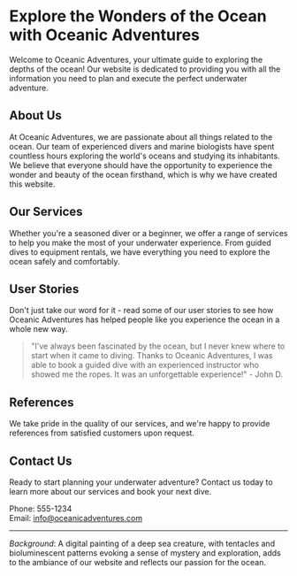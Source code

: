 <!--font:Raleway-->

# Explore the Wonders of the Ocean with Oceanic Adventures

Welcome to Oceanic Adventures, your ultimate guide to exploring the depths of the ocean! Our website is dedicated to providing you with all the information you need to plan and execute the perfect underwater adventure.

## About Us
At Oceanic Adventures, we are passionate about all things related to the ocean. Our team of experienced divers and marine biologists have spent countless hours exploring the world's oceans and studying its inhabitants. We believe that everyone should have the opportunity to experience the wonder and beauty of the ocean firsthand, which is why we have created this website.

## Our Services
Whether you're a seasoned diver or a beginner, we offer a range of services to help you make the most of your underwater experience. From guided dives to equipment rentals, we have everything you need to explore the ocean safely and comfortably. 

## User Stories
Don't just take our word for it - read some of our user stories to see how Oceanic Adventures has helped people like you experience the ocean in a whole new way. 

> "I've always been fascinated by the ocean, but I never knew where to start when it came to diving. Thanks to Oceanic Adventures, I was able to book a guided dive with an experienced instructor who showed me the ropes. It was an unforgettable experience!" - John D.

## References
We take pride in the quality of our services, and we're happy to provide references from satisfied customers upon request. 

## Contact Us
Ready to start planning your underwater adventure? Contact us today to learn more about our services and book your next dive. 

Phone: 555-1234  
Email: info@oceanicadventures.com  

---

*Background*: A digital painting of a deep sea creature, with tentacles and bioluminescent patterns evoking a sense of mystery and exploration, adds to the ambiance of our website and reflects our passion for the ocean.

<!--

Write me content for website with wallpaper which alt text is:

"A digital painting of a deep sea creature, with tentacles and bioluminescent patterns evoking a sense of mystery and exploration."

The name/title of the page should not be 1:1 copy of the alt text but rather a real content of the website which is using this wallpaper.

- Use markdown format 
- Start with heading
- Heading should be short and concise
- The content should look like a real website 
- The website should not be about the wallpaper, wallpaper is just a related background
- Heading should be contain work "wallpaper" or "background"
- Include real sections like references, contact, user stories, etc. use things relevant to the page purpose.
- Feel free to use structure like headings, bullets, numbering, blockquotes, paragraphs, horizontal lines, etc.
- You can use formatting like bold or _italic_
- You can include UTF-8 emojis
- Links should be only #hash anchors (and you can refer to the document itself)
- Do not include images


---


# Oceanic Adventures Wallpaper

Welcome to Oceanic Adventures, your ultimate guide to exploring the depths of the ocean! Our website is dedicated to providing you with all the information you need to plan and execute the perfect underwater adventure.

## About Us
At Oceanic Adventures, we are passionate about all things related to the ocean. Our team of experienced divers and marine biologists have spent countless hours exploring the world's oceans and studying its inhabitants. We believe that everyone should have the opportunity to experience the wonder and beauty of the ocean firsthand, which is why we have created this website.

## Our Services
Whether you're a seasoned diver or a beginner, we offer a range of services to help you make the most of your underwater experience. From guided dives to equipment rentals, we have everything you need to explore the ocean safely and comfortably. 

## User Stories
Don't just take our word for it - read some of our user stories to see how Oceanic Adventures has helped people like you experience the ocean in a whole new way. 

> "I've always been fascinated by the ocean, but I never knew where to start when it came to diving. Thanks to Oceanic Adventures, I was able to book a guided dive with an experienced instructor who showed me the ropes. It was an unforgettable experience!" - John D.

## References
We take pride in the quality of our services, and we're happy to provide references from satisfied customers upon request. 

## Contact Us
Ready to start planning your underwater adventure? Contact us today to learn more about our services and book your next dive. 

Phone: 555-1234  
Email: info@oceanicadventures.com  

---

*Oceanic Adventures Wallpaper*: A digital painting of a deep sea creature, with tentacles and bioluminescent patterns evoking a sense of mystery and exploration.


---


Heading should not include word "wallpaper". The website should not be about the wallpaper itself, wallpaper is just a related background, rewrite whole content.


---


# Explore the Wonders of the Ocean with Oceanic Adventures

Welcome to Oceanic Adventures, your ultimate guide to exploring the depths of the ocean! Our website is dedicated to providing you with all the information you need to plan and execute the perfect underwater adventure.

## About Us
At Oceanic Adventures, we are passionate about all things related to the ocean. Our team of experienced divers and marine biologists have spent countless hours exploring the world's oceans and studying its inhabitants. We believe that everyone should have the opportunity to experience the wonder and beauty of the ocean firsthand, which is why we have created this website.

## Our Services
Whether you're a seasoned diver or a beginner, we offer a range of services to help you make the most of your underwater experience. From guided dives to equipment rentals, we have everything you need to explore the ocean safely and comfortably. 

## User Stories
Don't just take our word for it - read some of our user stories to see how Oceanic Adventures has helped people like you experience the ocean in a whole new way. 

> "I've always been fascinated by the ocean, but I never knew where to start when it came to diving. Thanks to Oceanic Adventures, I was able to book a guided dive with an experienced instructor who showed me the ropes. It was an unforgettable experience!" - John D.

## References
We take pride in the quality of our services, and we're happy to provide references from satisfied customers upon request. 

## Contact Us
Ready to start planning your underwater adventure? Contact us today to learn more about our services and book your next dive. 

Phone: 555-1234  
Email: info@oceanicadventures.com  

---

*Background*: A digital painting of a deep sea creature, with tentacles and bioluminescent patterns evoking a sense of mystery and exploration, adds to the ambiance of our website and reflects our passion for the ocean.

-->
